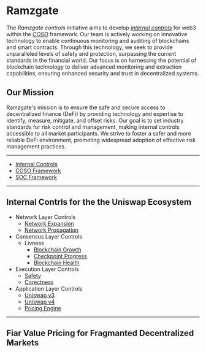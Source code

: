 # Ramzgate

The _Ramzgate controls_ initiative aims to develop [_internal controls_](https://github.com/Ramzgate/.github/blob/main/profile/Controls.md) for web3 within the [_COSO_](https://github.com/Ramzgate/.github/blob/main/profile/Controls.md) framework. Our team is actively working on innovative technology to enable continuous monitoring and auditing of blockchains and smart contracts. Through this technology, we seek to provide unparalleled levels of safety and protection, surpassing the current standards in the financial world. Our focus is on harnessing the potential of blockchain technology to deliver advanced monitoring and extraction capabilities, ensuring enhanced security and trust in decentralized systems.

## Our Mission
Ramzgate's mission is to ensure the safe and secure access to decentralized finance (DeFi) by providing technology and expertise to identify, measure, mitigate, and offset risks. Our goal is to set industry standards for risk control and management, making internal controls accessible to all market participants. We strive to foster a safer and more reliable DeFi environment, promoting widespread adoption of effective risk management practices.

--------
- [Internal Controls](https://github.com/Ramzgate/.github/blob/main/profile/Controls.md)
- [COSO Framework](https://github.com/Ramzgate/.github/blob/main/profile/Controls.md)
- [SOC Framework](https://github.com/Ramzgate/.github/blob/main/profile/Controls.md)
--------

## Internal Contrls for the the Uniswap Ecosystem 
 
- Network Layer Controls
    - [Network Expansion](https://github.com/Ramzgate/Expansion)
    - [Network Propagation]()
- Consensus Layer Controls
    - Livness
        - [Blockchain Growth]()
        - [Checkpoint Progress]()
        - [Blockchain Health]()
- Execution Layer Controls
    - [Safety]()
    - [Corectness]()
- Application Layer Controls
    - [Uniswap v3]()
    - [Uniswap v4]()
    - [Pricing Engine]()

--------

## Fiar Value Pricing for Fragmanted Decentralized Markets


<!--
git remote add publish https://github.com/Ramzgate/.github.git
git add .
git commit -m "fiar value"
git push -u publish main
-->

<!--
The power of [markdown](https://docs.github.com/github/writing-on-github/getting-started-with-writing-and-formatting-on-github/basic-writing-and-formatting-syntax)
-->
